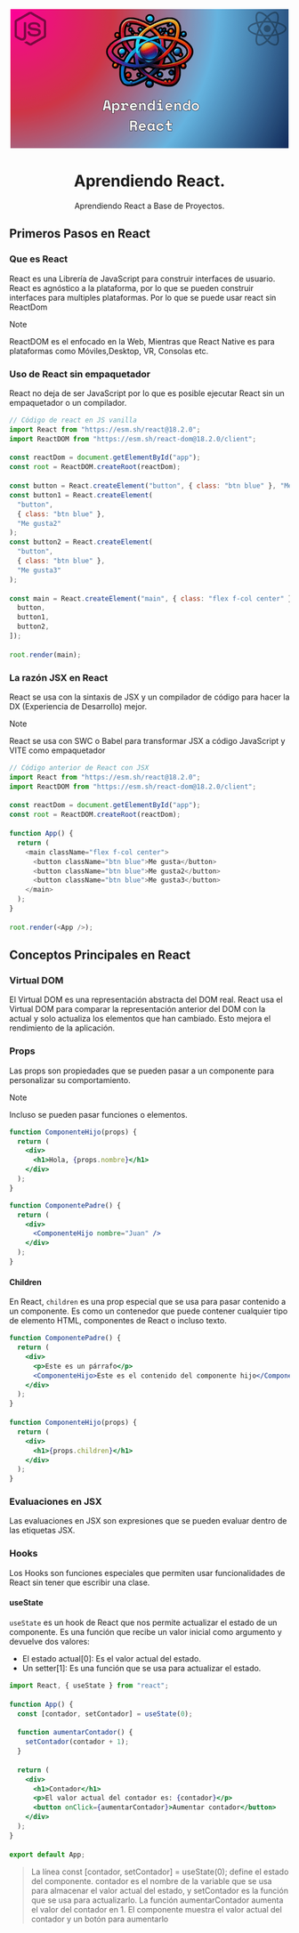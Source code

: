 <div align="center">
  <img src="/React.png" alt="Lecciones" width="500" />
  <h1>Aprendiendo React.</h1>
  <p>Aprendiendo React a Base de Proyectos.</p>
</div>

## Primeros Pasos en React

### Que es React

React es una Librería de JavaScript para construir interfaces de usuario. React es agnóstico a la plataforma, por lo que se pueden construir interfaces para multiples plataformas. Por lo que se puede usar react sin ReactDom

> [!NOTE]
> ReactDOM es el enfocado en la Web, Mientras que React Native es para plataformas como Móviles,Desktop, VR, Consolas etc.

### Uso de React sin empaquetador

React no deja de ser JavaScript por lo que es posible ejecutar React sin un empaquetador o un compilador.

```js
// Código de react en JS vanilla
import React from "https://esm.sh/react@18.2.0";
import ReactDOM from "https://esm.sh/react-dom@18.2.0/client";

const reactDom = document.getElementById("app");
const root = ReactDOM.createRoot(reactDom);

const button = React.createElement("button", { class: "btn blue" }, "Me gusta");
const button1 = React.createElement(
  "button",
  { class: "btn blue" },
  "Me gusta2"
);
const button2 = React.createElement(
  "button",
  { class: "btn blue" },
  "Me gusta3"
);

const main = React.createElement("main", { class: "flex f-col center" }, [
  button,
  button1,
  button2,
]);

root.render(main);
```

### La razón JSX en React

React se usa con la sintaxis de JSX y un compilador de código para hacer la DX (Experiencia de Desarrollo) mejor.

> [!NOTE]
> React se usa con SWC o Babel para transformar JSX a código JavaScript y VITE como empaquetador

```js
// Código anterior de React con JSX
import React from "https://esm.sh/react@18.2.0";
import ReactDOM from "https://esm.sh/react-dom@18.2.0/client";

const reactDom = document.getElementById("app");
const root = ReactDOM.createRoot(reactDom);

function App() {
  return (
    <main className="flex f-col center">
      <button className="btn blue">Me gusta</button>
      <button className="btn blue">Me gusta2</button>
      <button className="btn blue">Me gusta3</button>
    </main>
  );
}

root.render(<App />);
```

## Conceptos Principales en React

### Virtual DOM

El Virtual DOM es una representación abstracta del DOM real. React usa el Virtual DOM para comparar la representación anterior del DOM con la actual y solo actualiza los elementos que han cambiado. Esto mejora el rendimiento de la aplicación.

### Props

Las props son propiedades que se pueden pasar a un componente para personalizar su comportamiento.

> [!NOTE]
> Incluso se pueden pasar funciones o elementos.

```jsx
function ComponenteHijo(props) {
  return (
    <div>
      <h1>Hola, {props.nombre}</h1>
    </div>
  );
}
```

```jsx
function ComponentePadre() {
  return (
    <div>
      <ComponenteHijo nombre="Juan" />
    </div>
  );
}
```

#### Children

En React, `children` es una prop especial que se usa para pasar contenido a un componente. Es como un contenedor que puede contener cualquier tipo de elemento HTML, componentes de React o incluso texto.

```jsx
function ComponentePadre() {
  return (
    <div>
      <p>Este es un párrafo</p>
      <ComponenteHijo>Este es el contenido del componente hijo</ComponenteHijo>
    </div>
  );
}

function ComponenteHijo(props) {
  return (
    <div>
      <h1>{props.children}</h1>
    </div>
  );
}
```

### Evaluaciones en JSX

Las evaluaciones en JSX son expresiones que se pueden evaluar dentro de las etiquetas JSX.

### Hooks

Los Hooks son funciones especiales que permiten usar funcionalidades de React sin tener que escribir una clase.

#### useState

`useState` es un hook de React que nos permite actualizar el estado de un componente. Es una función que recibe un valor inicial como argumento y devuelve dos valores:

- El estado actual[0]: Es el valor actual del estado.
- Un setter[1]: Es una función que se usa para actualizar el estado.

```jsx
import React, { useState } from "react";

function App() {
  const [contador, setContador] = useState(0);

  function aumentarContador() {
    setContador(contador + 1);
  }

  return (
    <div>
      <h1>Contador</h1>
      <p>El valor actual del contador es: {contador}</p>
      <button onClick={aumentarContador}>Aumentar contador</button>
    </div>
  );
}

export default App;
```

> La línea const [contador, setContador] = useState(0); define el estado del componente. contador es el nombre de la variable que se usa para almacenar el valor actual del estado, y setContador es la función que se usa para actualizarlo.
> La función aumentarContador aumenta el valor del contador en 1.
> El componente muestra el valor actual del contador y un botón para aumentarlo
